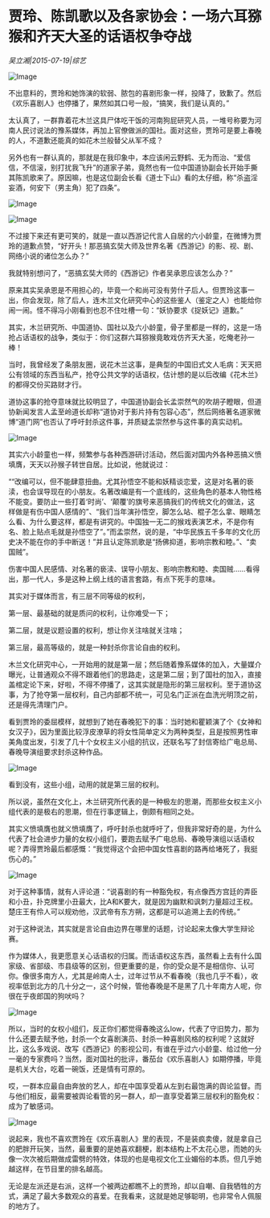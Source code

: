 # 贾玲、陈凯歌以及各家协会：一场六耳猕猴和齐天大圣的话语权争夺战

*吴立湘|2015-07-19|综艺*

![Image](http://static.ylzbl.com/uploads/ueditor/php/upload/image/20171029/1509276530381862.jpeg)

不出意料的，贾玲和她饰演的软弱、脓包的喜剧形象一样，投降了，致歉了。然后《欢乐喜剧人》也停播了，果然如其口号一般，“搞笑，我们是认真的。”

太认真了，一群靠着花木兰这具尸体吃干饭的河南狗屁研究人员，一堆号称要为河南人民讨说法的豫系媒体，再加上官僚做派的国社。面对这些，贾玲可是要上春晚的人，不道歉还能真的如花木兰般替父从军不成？

另外也有一群认真的，那就是在我印象中，本应该闲云野鹤、无为而治、“爱信信，不信滚，别打扰我飞升”的道家子弟，竟然也有一位中国道协副会长开始手撕其陈凯歌来了。原因嘛，也是这位副会长看《道士下山》看的太仔细，称“杀盗淫妄酒，何安下（男主角）犯了四条”。

![Image](http://si1.go2yd.com/get-image/0HsNn52LKL2)

![Image](http://si1.go2yd.com/get-image/0HsNn6Umbrs)

不过接下来还有更可笑的，就是一直以西游记代言人自居的六小龄童，在微博为贾玲的道歉点赞，“好开头！那恶搞玄奘大师及世界名著《西游记》的影、视、剧、网络小说的诸位怎么办？”

我就特别想问了，“恶搞玄奘大师的《西游记》作者吴承恩应该怎么办？”

原来其实吴承恩是不用担心的，毕竟一个和尚可没有劳什子后人。但贾玲这事一出，你会发现，除了后人，连木兰文化研究中心的这些鉴人（鉴定之人）也能给你闹一闹。怪不得冯小刚看到也忍不住吐槽一句：“妖协要求《捉妖记》道歉。”

其实，木兰研究所、中国道协、国社以及六小龄童，骨子里都是一样的，这是一场抢占话语权的战争，类似于：你们这群六耳猕猴竟敢戏仿齐天大圣，吃俺老孙一棒！

当时，我曾经发了条朋友圈，说花木兰这事，是典型的中国旧式文人毛病：天天把公有领域的东西当私产，抢夺公共文学的话语权，估计想的是以后改编《花木兰》的都得交份买路财才行。

道协这事的抢夺意味就比较明显了，中国道协副会长孟崇然气的吹胡子瞪眼，但道协新闻发言人孟至岭道长却称“道协对于影片持有包容心态”，然后网络著名道家微博“道门网”也否认了呼吁封杀这件事，并质疑孟崇然参与这件事的真实动机。

![Image](http://si1.go2yd.com/get-image/0HsNn88GDIm)

其实六小龄童也一样，频繁参与各种西游研讨活动，然后面对国内外各种恶搞义愤填膺，天天以孙猴子转世自居。比如说，他就说过：

““改编可以，但不能肆意扭曲。尤其孙悟空不能和妖精谈恋爱，这是对名著的亵渎，也会误导现在的小朋友。名著改编是有一个底线的，这些角色的基本人物性格不能变。要防止一些打着‘时尚’、‘颠覆’的旗号来恶搞我们的传统文化的做法，这样做是有伤中国人感情的”、“我们当年演孙悟空，脚怎么站、棍子怎么拿、眼睛怎么看、为什么要这样，都是有讲究的。中国独一无二的猴戏表演艺术，不是你有名、脸上贴点毛就是孙悟空了”。”而孟崇然，说的是，“中华民族五千多年的文化历史决不能在你的手中断送！”并且认定陈凯歌是“扬佛抑道，影响宗教和睦。”、“卖国贼”。

伤害中国人民感情、对名著的亵渎、误导小朋友、影响宗教和睦、卖国贼……看得出，那一代人，多是这种上纲上线的语言套路，有点下死手的意味。

其实对于媒体而言，有三层不同等级的权利，

第一层、最基础的就是质问的权利，让你难受一下；

第二层，就是议题设置的权利，想让你关注啥就关注啥；

第三层，最高等级的，就是一种封杀你言论自由的权利。

木兰文化研究中心，一开始用的就是第一层；然后随着豫系媒体的加入，大量媒介曝光，让普通观众不得不跟着他们的思路走，这是第二层；到了国社的加入，直接盖棺定论下来，好啦，不得不停播了，这其实就是隐形的第三层权利。至于道协这事，为了抢夺第一层权利，自己内部都不统一，可见名门正派在血洗光明顶之前，还是得先清理门户。

看到贾玲的委屈模样，就想到了她在春晚犯下的事：当时她和瞿颖演了个《女神和女汉子》，因为里面比较浮皮潦草的将女性简单定义为两种类型，且是按照男性审美角度出发，引发了几十个女权主义小组的抗议，还联名写了封信寄给广电总局、春晚导演组要求封杀这种作品。

![Image](http://si1.go2yd.com/get-image/0HsNnAg5S5Y)

看到没有，这些小组，动用的就是第三层的权利。

所以说，虽然在文化上，木兰研究所代表的是一种极左的思潮，而那些女权主义小组代表的是极右的思潮，但在行事逻辑上，倒颇有相同之处。

其实义愤填膺也就义愤填膺了，呼吁封杀也就呼吁了，但我非常好奇的是，为什么代表了社会进步力量的女权小组们，要跑去赋予广电总局、春晚导演组以话语权呢？弄得贾玲最后都感慨：“我觉得这个会把中国女性喜剧的路再给堵死了，我挺伤心的。”

![Image](http://si1.go2yd.com/get-image/0HsNn2fpyIy)

对于这种事情，就有人评论道：“说喜剧的有一种豁免权，有点像西方宫廷的弄臣和小丑，扑克牌里小丑最大，比A和K要大，就是因为幽默和讽刺力量超过王权。楚庄王有伶人可以规劝他，汉武帝有东方朔，这都是可以追溯上去的传统。”

对于这种说法，其实就是言论自由边界在哪里的话题，讨论起来太像大学生辩论赛。

作为媒体人，我更愿意关心话语权的归属。而话语权这东西，虽然看上去有什么国家级、省部级、市县级等的区别，但更重要的是，你的受众是不是相信你、认可你。像很多南方人，尤其是岭南人士，过年过节从不看春晚（我也几乎不看），收视率低到北方的几十分之一，这个时候，管他春晚是不是黑了几十年南方人呢，你很在乎夜郎国的狗吠吗？

![Image](http://si1.go2yd.com/get-image/0HsNn9HSqgq)

所以，当时的女权小组们，反正你们都觉得春晚这么low，代表了守旧势力，那为什么还要去赋予他，封杀一个女喜剧演员、封杀一种喜剧风格的权利呢？这就好比，这么多戏说、改写《西游记》的影视公司，有谁在乎过六小龄童、给过他一分一毫的专家费吗？当然，面对国社的批评，番茄台《欢乐喜剧人》如期停播，毕竟是机关大台，吃着一碗饭，还是情有可原的。

哎，一群本应最自由奔放的艺人，却在中国享受着从左到右最饱满的舆论监督。而与他们相反，最需要被舆论看管的另一群人，却一直享受着第三层权利的豁免权：成为了敏感词。

![Image](http://si1.go2yd.com/get-image/0HsNnCHCR2e)

说起来，我也不喜欢贾玲在《欢乐喜剧人》里的表现，不是装疯卖傻，就是拿自己的肥胖开玩笑，当然，最重要的是她喜欢翻梗，剧本结构上不太花心思，而她的头像一次次被后期做成雷劈的特效，体现的也是电视文化工业媚俗的本质。但几乎她越这样，在节目里的排名越高。

无论是左派还是右派，这样一个被两边都瞧不上的贾玲，却以自嘲、自我牺牲的方式，满足了最大多数观众的喜爱。在我看来，这就是她足够聪明，也非常令人佩服的地方了。

